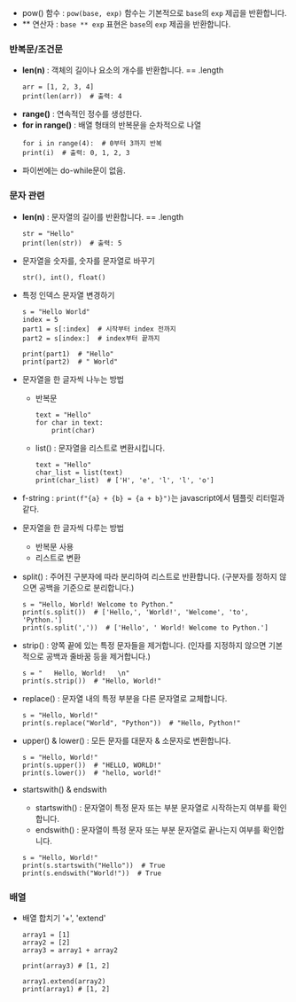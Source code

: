 

- pow() 함수 : `pow(base, exp)` 함수는 기본적으로 `base`의 `exp` 제곱을 반환합니다.
- ** 연산자 : `base ** exp` 표현은 `base`의 `exp` 제곱을 반환합니다.


### 반복문/조건문

- **len(n)** : 객체의 길이나 요소의 개수를 반환합니다. == .length
  ```
  arr = [1, 2, 3, 4]
  print(len(arr))  # 출력: 4
  ```
- **range()** : 연속적인 정수를 생성한다.
- **for in range()** : 배열 형태의 반복문을 순차적으로 나열
  ```
  for i in range(4):  # 0부터 3까지 반복
  print(i)  # 출력: 0, 1, 2, 3
  ```
- 파이썬에는 do-while문이 없음.

### 문자 관련
- **len(n)** : 문자열의 길이를 반환합니다. == .length
  ```
  str = "Hello"
  print(len(str))  # 출력: 5
  ```
- 문자열을 숫자를, 숫자를 문자열로 바꾸기
  ```
  str(), int(), float()
  ```
- 특정 인덱스 문자열 변경하기
  ```
  s = "Hello World"
  index = 5
  part1 = s[:index]  # 시작부터 index 전까지
  part2 = s[index:]  # index부터 끝까지

  print(part1)  # "Hello"
  print(part2)  # " World"
  ```
- 문자열을 한 글자씩 나누는 방법
  - 반복문
    ```
    text = "Hello"
    for char in text:
        print(char)
    ```
  - list() : 문자열을 리스트로 변환시킵니다.
    ```
    text = "Hello"
    char_list = list(text)
    print(char_list)  # ['H', 'e', 'l', 'l', 'o']
    ```
- f-string : `print(f"{a} + {b} = {a + b}")`는 javascript에서 템플릿 리터럴과 같다.
- 문자열을 한 글자씩 다루는 방법
  - 반복문 사용
  - 리스트로 변환
- split() : 주어진 구분자에 따라 분리하여 리스트로 반환합니다. (구분자를 정하지 않으면 공백을 기준으로 분리합니다.)
  ```
  s = "Hello, World! Welcome to Python."
  print(s.split())  # ['Hello,', 'World!', 'Welcome', 'to', 'Python.']
  print(s.split(','))  # ['Hello', ' World! Welcome to Python.']
  ```

- strip() : 양쪽 끝에 있는 특정 문자들을 제거합니다. (인자를 지정하지 않으면 기본적으로 공백과 줄바꿈 등을 제거합니다.)
  ```
  s = "   Hello, World!   \n"
  print(s.strip())  # "Hello, World!"
  ```

- replace() : 문자열 내의 특정 부분을 다른 문자열로 교체합니다.
  ```
  s = "Hello, World!"
  print(s.replace("World", "Python"))  # "Hello, Python!"
  ```

- upper() & lower() : 모든 문자를 대문자 & 소문자로 변환합니다.
  ```
  s = "Hello, World!"
  print(s.upper())  # "HELLO, WORLD!"
  print(s.lower())  # "hello, world!"
  ```

- startswith() & endswith
  - startswith() : 문자열이 특정 문자 또는 부분 문자열로 시작하는지 여부를 확인합니다.
  - endswith() : 문자열이 특정 문자 또는 부분 문자열로 끝나는지 여부를 확인합니다.
  ```
  s = "Hello, World!"
  print(s.startswith("Hello"))  # True
  print(s.endswith("World!"))  # True
  ```

### 배열
- 배열 합치기 '+', 'extend'
  ```
  array1 = [1]
  array2 = [2]
  array3 = array1 + array2

  print(array3) # [1, 2]
  ```
  ```
  array1.extend(array2)
  print(array1) # [1, 2]
  ```













